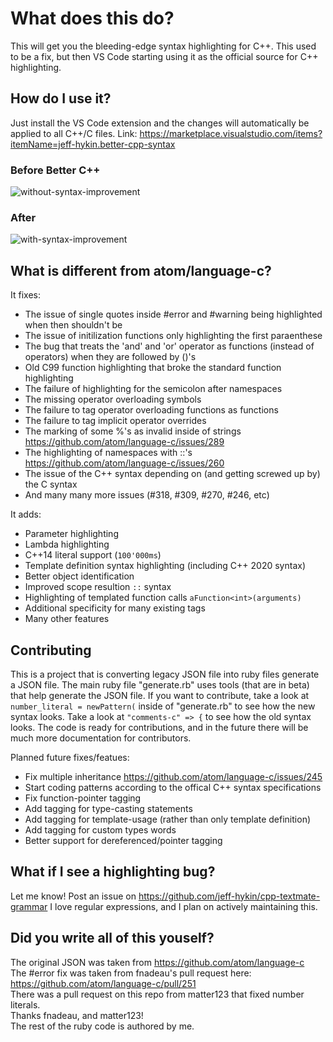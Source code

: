 # What does this do?
This will get you the bleeding-edge syntax highlighting for C++.
This used to be a fix, but then VS Code starting using it as the official source for C++ highlighting.

## How do I use it?
Just install the VS Code extension and the changes will automatically be applied to all C++/C files.
Link: https://marketplace.visualstudio.com/items?itemName=jeff-hykin.better-cpp-syntax

### Before Better C++
![without-syntax-improvement](https://user-images.githubusercontent.com/17692058/52240797-8d75ef80-2897-11e9-97b6-f94af43d9fb7.png)
### After
![with-syntax-improvement](https://user-images.githubusercontent.com/17692058/52240803-8fd84980-2897-11e9-987c-9c71c19d52fa.png)

## What is different from atom/language-c?
It fixes:
- The issue of single quotes inside #error and #warning being highlighted when then shouldn't be 
- The issue of initilization functions only highlighting the first paraenthese
- The bug that treats the 'and' and 'or' operator as functions (instead of operators) when they are followed by ()'s
- Old C99 function highlighting that broke the standard function highlighting
- The failure of highlighting for the semicolon after namespaces
- The missing operator overloading symbols
- The failure to tag operator overloading functions as functions
- The failure to tag implicit operator overrides
- The marking of some %'s as invalid inside of strings https://github.com/atom/language-c/issues/289
- The highlighting of namespaces with ::'s https://github.com/atom/language-c/issues/260 
- The issue of the C++ syntax depending on (and getting screwed up by) the C syntax
- And many many more issues (#318, #309, #270, #246, etc)

It adds:
- Parameter highlighting
- Lambda highlighting
- C++14 literal support (`100'000ms`)
- Template definition syntax highlighting (including C++ 2020 syntax)
- Better object identification
- Improved scope resultion `::` syntax
- Highlighting of templated function calls `aFunction<int>(arguments)`
- Additional specificity for many existing tags
- Many other features

## Contributing
This is a project that is converting legacy JSON file into ruby files generate a JSON file. The main ruby file "generate.rb" uses tools (that are in beta) that help generate the JSON file. If you want to contribute, take a look at `number_literal = newPattern(` inside of "generate.rb" to see how the new syntax looks. Take a look at `"comments-c" => {` to see how the old syntax looks. The code is ready for contributions, and in the future there will be much more documentation for contributors.

Planned future fixes/featues:
- Fix multiple inheritance https://github.com/atom/language-c/issues/245
- Start coding patterns according to the offical C++ syntax specifications
- Fix function-pointer tagging
- Add tagging for type-casting statements
- Add tagging for template-usage (rather than only template definition)
- Add tagging for custom types words
- Better support for dereferenced/pointer tagging

## What if I see a highlighting bug?
Let me know! Post an issue on https://github.com/jeff-hykin/cpp-textmate-grammar
I love regular expressions, and I plan on actively maintaining this.

## Did you write all of this youself?
The original JSON was taken from https://github.com/atom/language-c
<br>The #error fix was taken from fnadeau's pull request here: https://github.com/atom/language-c/pull/251
<br>There was a pull request on this repo from matter123 that fixed number literals.
<br>Thanks fnadeau, and matter123!
<br>The rest of the ruby code is authored by me.
